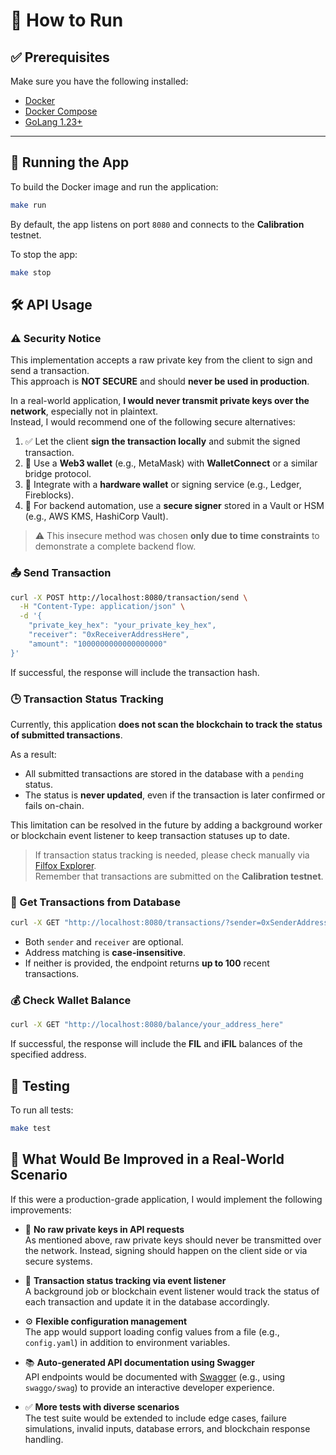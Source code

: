 # 🧾 How to Run

## ✅ Prerequisites

Make sure you have the following installed:

- [Docker](https://www.docker.com/)
- [Docker Compose](https://docs.docker.com/compose/)
- [GoLang 1.23+](https://go.dev/doc/install)
---

## 🚀 Running the App

To build the Docker image and run the application:

```bash
make run
```

By default, the app listens on port `8080` and connects to the **Calibration** testnet.

To stop the app:

```bash
make stop
```

## 🛠️ API Usage

### ⚠️ Security Notice

This implementation accepts a raw private key from the client to sign and send a transaction.  
This approach is **NOT SECURE** and should **never be used in production**.

In a real-world application, **I would never transmit private keys over the network**, especially not in plaintext.  
Instead, I would recommend one of the following secure alternatives:

1. ✅ Let the client **sign the transaction locally** and submit the signed transaction.
2. 🔐 Use a **Web3 wallet** (e.g., MetaMask) with **WalletConnect** or a similar bridge protocol.
3. 💾 Integrate with a **hardware wallet** or signing service (e.g., Ledger, Fireblocks).
4. 🧰 For backend automation, use a **secure signer** stored in a Vault or HSM (e.g., AWS KMS, HashiCorp Vault).

> ⚠️ This insecure method was chosen **only due to time constraints** to demonstrate a complete backend flow.

### 📤 Send Transaction

```bash
curl -X POST http://localhost:8080/transaction/send \
  -H "Content-Type: application/json" \
  -d '{
    "private_key_hex": "your_private_key_hex",
    "receiver": "0xReceiverAddressHere",
    "amount": "1000000000000000000"
}'
```

If successful, the response will include the transaction hash.

### 🕒 Transaction Status Tracking

Currently, this application **does not scan the blockchain to track the status of submitted transactions**.

As a result:

- All submitted transactions are stored in the database with a `pending` status.
- The status is **never updated**, even if the transaction is later confirmed or fails on-chain.

This limitation can be resolved in the future by adding a background worker or blockchain event listener to keep transaction statuses up to date.

> If transaction status tracking is needed, please check manually via [Filfox Explorer](https://filfox.info/en).  
> Remember that transactions are submitted on the **Calibration testnet**.

### 📄 Get Transactions from Database

```bash
curl -X GET "http://localhost:8080/transactions/?sender=0xSenderAddressHere&receiver=0xReceiverAddressHere"
```

- Both `sender` and `receiver` are optional.
- Address matching is **case-insensitive**.
- If neither is provided, the endpoint returns **up to 100** recent transactions.

### 💰 Check Wallet Balance

```bash
curl -X GET "http://localhost:8080/balance/your_address_here"
```

If successful, the response will include the **FIL** and **iFIL** balances of the specified address.

## 🧪 Testing

To run all tests:

```bash
make test
```

## 🚀 What Would Be Improved in a Real-World Scenario

If this were a production-grade application, I would implement the following improvements:

- 🔐 **No raw private keys in API requests**  
  As mentioned above, raw private keys should never be transmitted over the network. Instead, signing should happen on the client side or via secure systems.

- 📡 **Transaction status tracking via event listener**  
  A background job or blockchain event listener would track the status of each transaction and update it in the database accordingly.

- ⚙️ **Flexible configuration management**  
  The app would support loading config values from a file (e.g., `config.yaml`) in addition to environment variables.

- 📚 **Auto-generated API documentation using Swagger**  
  API endpoints would be documented with [Swagger](https://swagger.io/) (e.g., using `swaggo/swag`) to provide an interactive developer experience.

- ✅ **More tests with diverse scenarios**  
  The test suite would be extended to include edge cases, failure simulations, invalid inputs, database errors, and blockchain response handling.
